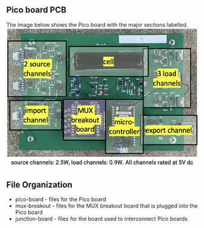 ## Pico board PCB
The image below shows the Pico board with the major sections labelled.
![Pico board](picoboard.png) 

## File Organization
* pico-board - files for the Pico board
* mux-breakout - files for the MUX breakout board that is plugged into the Pico board
* junction-board - files for the board used to interconnect Pico boards
